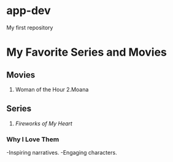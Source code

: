 # app-dev
My first repository

# My Favorite Series and Movies

## Movies
1. Woman of the Hour
2.Moana 

## Series
1. *Fireworks of My Heart*  

### Why I Love Them
-Inspiring narratives.
 -Engaging characters.
